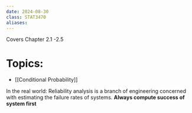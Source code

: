 ```yaml
---
date: 2024-08-30
class: STAT3470
aliases:
---
```

Covers Chapter 2.1 -2.5
# Topics:
- [[Conditional Probability]]

In the real world:
Reliability analysis is a branch of engineering concerned with estimating the failure rates of systems.
**Always compute success of system first**

